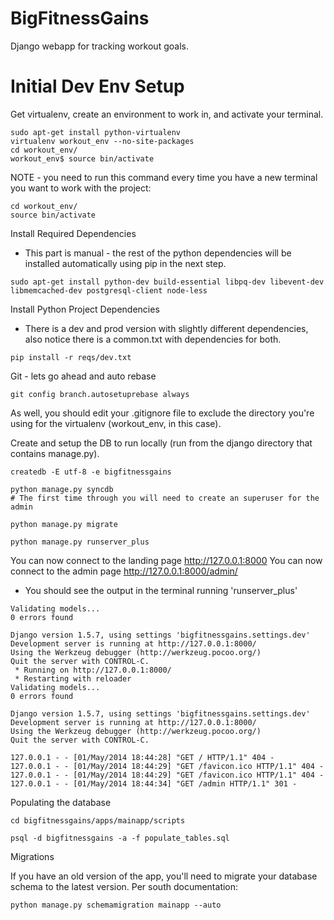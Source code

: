 BigFitnessGains
===========
Django webapp for tracking workout goals.

Initial Dev Env Setup
===========

Get virtualenv, create an environment to work in, and activate your terminal.
```
sudo apt-get install python-virtualenv
virtualenv workout_env --no-site-packages
cd workout_env/
workout_env$ source bin/activate
```
NOTE - you need to run this command every time you have a new terminal you want to work with the project:
```
cd workout_env/
source bin/activate
```

Install Required Dependencies
* This part is manual - the rest of the python dependencies will be installed automatically using pip in the next step.
```
sudo apt-get install python-dev build-essential libpq-dev libevent-dev libmemcached-dev postgresql-client node-less
```

Install Python Project Dependencies
* There is a dev and prod version with slightly different dependencies, also notice there is a common.txt with dependencies for both.
```
pip install -r reqs/dev.txt
```

Git - lets go ahead and auto rebase
```
git config branch.autosetuprebase always
```
As well, you should edit your .gitignore file to exclude the directory you're using for the virtualenv (workout_env, in this case).

Create and setup the DB to run locally (run from the django directory that contains manage.py).
```
createdb -E utf-8 -e bigfitnessgains

python manage.py syncdb
# The first time through you will need to create an superuser for the admin

python manage.py migrate

python manage.py runserver_plus
```

You can now connect to the landing page http://127.0.0.1:8000
You can now connect to the admin page http://127.0.0.1:8000/admin/
* You should see the output in the terminal running 'runserver_plus'
```
Validating models...
0 errors found

Django version 1.5.7, using settings 'bigfitnessgains.settings.dev'
Development server is running at http://127.0.0.1:8000/
Using the Werkzeug debugger (http://werkzeug.pocoo.org/)
Quit the server with CONTROL-C.
 * Running on http://127.0.0.1:8000/
 * Restarting with reloader
Validating models...
0 errors found

Django version 1.5.7, using settings 'bigfitnessgains.settings.dev'
Development server is running at http://127.0.0.1:8000/
Using the Werkzeug debugger (http://werkzeug.pocoo.org/)
Quit the server with CONTROL-C.

127.0.0.1 - - [01/May/2014 18:44:28] "GET / HTTP/1.1" 404 -
127.0.0.1 - - [01/May/2014 18:44:29] "GET /favicon.ico HTTP/1.1" 404 -
127.0.0.1 - - [01/May/2014 18:44:29] "GET /favicon.ico HTTP/1.1" 404 -
127.0.0.1 - - [01/May/2014 18:44:34] "GET /admin HTTP/1.1" 301 -
```

Populating the database
```
cd bigfitnessgains/apps/mainapp/scripts

psql -d bigfitnessgains -a -f populate_tables.sql
```


Migrations

If you have an old version of the app, you'll need to migrate your database schema to the latest version.
Per south documentation:
```
python manage.py schemamigration mainapp --auto
```
